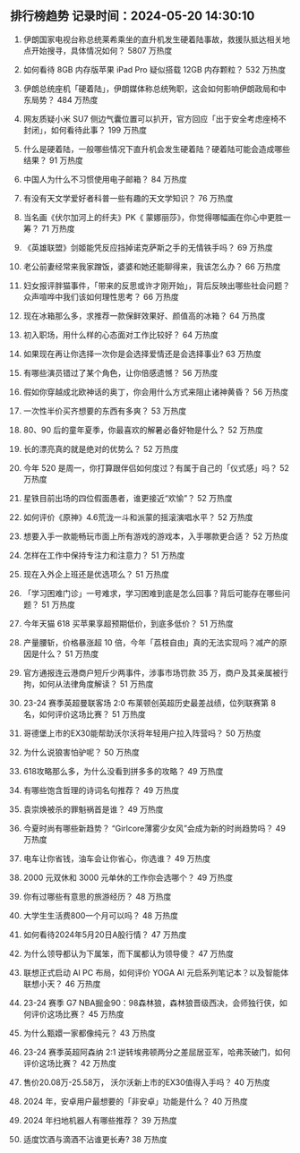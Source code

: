
## 排行榜趋势 记录时间：2024-05-20 14:30:10
  
  1. 伊朗国家电视台称总统莱希乘坐的直升机发生硬着陆事故，救援队抵达相关地点开始搜寻，具体情况如何？ 5807 万热度
    
  2. 如何看待 8GB 内存版苹果 iPad Pro 疑似搭载 12GB 内存颗粒？ 532 万热度
    
  3. 伊朗总统座机「硬着陆」，伊朗媒体称总统殉职，这会如何影响伊朗政局和中东局势？ 484 万热度
    
  4. 网友质疑小米 SU7 侧边气囊位置可以扒开，官方回应「出于安全考虑座椅不封闭」，如何看待此事？ 199 万热度
    
  5. 什么是硬着陆，一般哪些情况下直升机会发生硬着陆？硬着陆可能会造成哪些结果？ 91 万热度
    
  6. 中国人为什么不习惯使用电子邮箱？ 84 万热度
    
  7. 有没有天文学爱好者科普一些有趣的天文学知识？ 76 万热度
    
  8. 当名画《伏尔加河上的纤夫》PK《 蒙娜丽莎》，你觉得哪幅画在你心中更胜一筹？ 71 万热度
    
  9. 《英雄联盟》剑姬能凭反应挡掉诺克萨斯之手的无情铁手吗？ 69 万热度
    
  10. 老公前妻经常来我家蹭饭，婆婆和她还能聊得来，我该怎么办？ 66 万热度
    
  11. 妇女报评胖猫事件，「带来的反思或许才刚开始」，背后反映出哪些社会问题？众声喧哗中我们该如何理性思考？ 66 万热度
    
  12. 现在冰箱那么多，求推荐一款保鲜效果好、颜值高的冰箱？ 64 万热度
    
  13. 初入职场，用什么样的心态面对工作比较好？ 64 万热度
    
  14. 如果现在再让你选择一次你是会选择爱情还是会选择事业? 63 万热度
    
  15. 有哪些演员错过了某个角色，让你倍感遗憾？ 56 万热度
    
  16. 假如你穿越成北欧神话的奥丁，你会用什么方式来阻止诸神黄昏？ 56 万热度
    
  17. 一次性半价买齐想要的东西有多爽？ 53 万热度
    
  18. 80、90 后的童年夏季，你最喜欢的解暑必备好物是什么？ 52 万热度
    
  19. 长的漂亮真的就是绝对的优势么？ 52 万热度
    
  20. 今年 520 是周一，你打算跟伴侣如何度过？有属于自己的「仪式感」吗？ 52 万热度
    
  21. 星铁目前出场的四位假面愚者，谁更接近“欢愉”？ 52 万热度
    
  22. 如何评价《原神》4.6荒泷一斗和派蒙的摇滚演唱水平？ 52 万热度
    
  23. 想要入手一款能畅玩市面上所有游戏的游戏本，入手哪款更合适？ 52 万热度
    
  24. 怎样在工作中保持专注力和注意力？ 51 万热度
    
  25. 现在入外企上班还是优选项么？ 51 万热度
    
  26. 「学习困难门诊」一号难求，学习困难到底是怎么回事？背后可能存在哪些问题？ 51 万热度
    
  27. 今年天猫 618 买苹果享超预期低价，到底多低价？ 51 万热度
    
  28. 产量腰斩，价格暴涨超 10 倍，今年「荔枝自由」真的无法实现吗？减产的原因是什么？ 51 万热度
    
  29. 官方通报连云港商户短斤少两事件，涉事市场罚款 35 万，商户及其亲属被行拘，如何从法律角度解读？ 51 万热度
    
  30. 23-24 赛季英超曼联客场 2:0 布莱顿创英超历史最差战绩，位列联赛第 8 名，如何评价这场比赛？ 51 万热度
    
  31. 哥德堡上市的EX30能帮助沃尔沃将年轻用户拉入阵营吗？ 50 万热度
    
  32. 为什么说狼害怕驴呢？ 50 万热度
    
  33. 618攻略那么多，为什么没看到拼多多的攻略？ 49 万热度
    
  34. 有哪些饱含哲理的诗词名句推荐？ 49 万热度
    
  35. 袁崇焕被杀的罪魁祸首是谁？ 49 万热度
    
  36. 今夏时尚有哪些新趋势？ “Girlcore薄雾少女风”会成为新的时尚趋势吗？ 49 万热度
    
  37. 电车让你省钱，油车会让你省心，你选谁？ 49 万热度
    
  38. 2000 元双休和 3000 元单休的工作你会选哪个？ 49 万热度
    
  39. 你有过哪些有意思的旅游经历？ 48 万热度
    
  40. 大学生生活费800一个月可以吗？ 48 万热度
    
  41. 如何看待2024年5月20日A股行情？ 47 万热度
    
  42. 为什么领导都认为下属笨，而下属都认为领导傻？ 47 万热度
    
  43. 联想正式启动 AI PC 布局，如何评价 YOGA AI 元启系列笔记本？以及智能体联想小天？ 46 万热度
    
  44. 23-24 赛季 G7 NBA掘金90：98森林狼，森林狼晋级西决，会师独行侠，如何评价这场比赛？ 45 万热度
    
  45. 为什么甄嬛一家都像纯元？ 43 万热度
    
  46. 23-24 赛季英超阿森纳 2:1 逆转埃弗顿两分之差屈居亚军，哈弗茨破门，如何评价这场比赛？ 42 万热度
    
  47. 售价20.08万-25.58万， 沃尔沃新上市的EX30值得入手吗？ 40 万热度
    
  48. 2024 年，安卓用户最想要的「非安卓」功能是什么？ 40 万热度
    
  49. 2024 年扫地机器人有哪些推荐？ 39 万热度
    
  50. 适度饮酒与滴酒不沾谁更长寿? 38 万热度
    